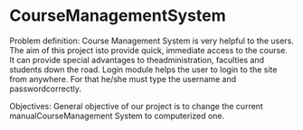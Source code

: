 # CourseManagementSystem

Problem definition:
Course Management System is very helpful to the users. The aim of this project isto provide quick, immediate access to the course. 
It can provide special advantages to theadministration, faculties and students down the road. Login module helps the user to login to the site from anywhere.
For that he/she must type the username and passwordcorrectly.

Objectives:
General objective of our project is to change the current manualCourseManagement System to computerized one. 

